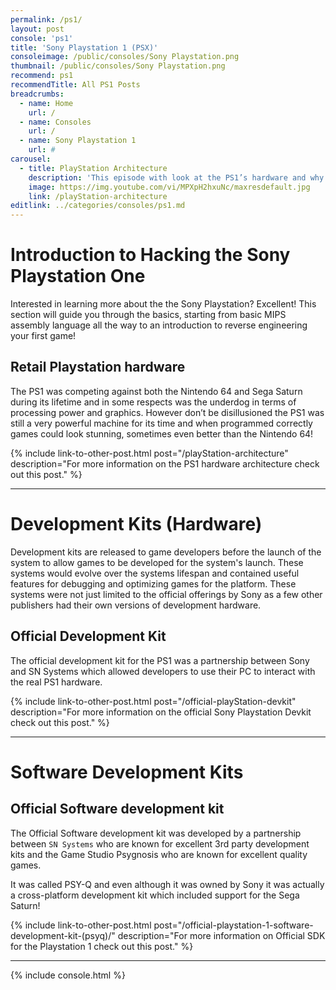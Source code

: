 ```yaml
---
permalink: /ps1/
layout: post
console: 'ps1'
title: 'Sony Playstation 1 (PSX)'
consoleimage: /public/consoles/Sony Playstation.png
thumbnail: /public/consoles/Sony Playstation.png
recommend: ps1
recommendTitle: All PS1 Posts
breadcrumbs:
  - name: Home
    url: /
  - name: Consoles
    url: /
  - name: Sony Playstation 1
    url: #
carousel:
  - title: PlayStation Architecture
    description: 'This episode with look at the PS1’s hardware and why Final Fantasy 7 was written the way that it was.'
    image: https://img.youtube.com/vi/MPXpH2hxuNc/maxresdefault.jpg
    link: /playStation-architecture
editlink: ../categories/consoles/ps1.md
---
```


# Introduction to Hacking the Sony Playstation One
Interested in learning more about the the Sony Playstation? Excellent! This section will guide you through the basics, starting from basic MIPS assembly language all the way to an introduction to reverse engineering your first game!

## Retail Playstation hardware
The PS1 was competing against both the Nintendo 64 and Sega Saturn during its lifetime and in some respects was the underdog in terms of processing power and graphics. 
However don’t be disillusioned the PS1 was still a very powerful machine for its time and when programmed correctly games could look stunning, sometimes even better than the Nintendo 64!

{% include link-to-other-post.html post="/playStation-architecture" description="For more information on the PS1 hardware architecture check out this post." %}

---
# Development Kits (Hardware)
Development kits are released to game developers before the launch of the system to allow games to be developed for the system's launch. These systems would evolve over the systems lifespan and contained useful features for debugging and optimizing games for the platform. These systems were not just limited to the official offerings by Sony as a few other publishers had their own versions of development hardware.

## Official Development Kit
The official development kit for the PS1 was a partnership between Sony and SN Systems which allowed developers to use their PC to interact with the real PS1 hardware.

{% include link-to-other-post.html post="/official-playStation-devkit" description="For more information on the official Sony Playstation Devkit check out this post." %}

---
# Software Development Kits

## Official Software development kit
The Official Software development kit was developed by a partnership between `SN Systems` who are known for excellent 3rd party development kits and the Game Studio Psygnosis who are known for excellent quality games. 

It was called PSY-Q and even although it was owned by Sony it was actually a cross-platform development kit which included support for the Sega Saturn!

{% include link-to-other-post.html post="/official-playstation-1-software-development-kit-(psyq)/" description="For more information on Official SDK for the Playstation 1 check out this post." %}

---
<div>
{% include console.html %}
</div>
